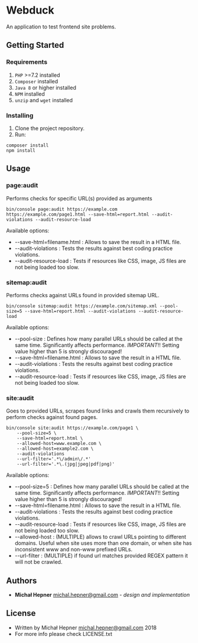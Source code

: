 # Webduck

An application to test frontend site problems.

## Getting Started

### Requirements

1. `PHP` >=7.2 installed
2. `Composer` installed
3. `Java 8` or higher installed
4. `NPM` installed
5. `unzip` and `wget` installed

### Installing

1. Clone the project repository.
2. Run:

```
composer install
npm install
```

## Usage

### page:audit

Performs checks for specific URL(s) provided as arguments
```
bin/console page:audit https://example.com https://example.com/page1.html --save-html=report.html --audit-violations --audit-resource-load
```

Available options:

* --save-html=filename.html : Allows to save the result in a HTML file.
* --audit-violations : Tests the results against best coding practice violations.
* --audit-resource-load : Tests if resources like CSS, image, JS files are not being loaded too slow.


### sitemap:audit

Performs checks against URLs found in provided sitemap URL.

```
bin/console sitemap:audit https://example.com/sitemap.xml --pool-size=5 --save-html=report.html --audit-violations --audit-resource-load
```

Available options:

* --pool-size : Defines how many parallel URLs should be called at the same time. Significantly affects performance.
*IMPORTANT*!! Setting value higher than 5 is strongly discouraged!
* --save-html=filename.html : Allows to save the result in a HTML file.
* --audit-violations : Tests the results against best coding practice violations.
* --audit-resource-load : Tests if resources like CSS, image, JS files are not being loaded too slow.


### site:audit

Goes to provided URLs, scrapes found links and crawls them recursively to perform checks against found pages.

```
bin/console site:audit https://example.com/page1 \
    --pool-size=5 \
    --save-html=report.html \
    --allowed-host=www.example.com \
    --allowed-host=example2.com \
    --audit-violations
    --url-filter='.*\/admin\/.*'
    --url-filter='.*\.(jpg|jpeg|pdf|png)'
```

Available options:

* --pool-size=5 : Defines how many parallel URLs should be called at the same time. Significantly affects performance.
*IMPORTANT*!! Setting value higher than 5 is strongly discouraged!
* --save-html=filename.html : Allows to save the result in a HTML file.
* --audit-violations : Tests the results against best coding practice violations.
* --audit-resource-load : Tests if resources like CSS, image, JS files are not being loaded too slow.
* --allowed-host : (MULTIPLE) allows to crawl URLs pointing to different domains. Useful when site uses more than one domain,
or when site has inconsistent www and non-www prefixed URLs.
* --url-filter : (MULTIPLE) if found url matches provided REGEX pattern it will not be crawled.

## Authors

* **Michał Hepner** <michal.hepner@gmail.com> - *design and implementation*

## License

 * Written by Michał Hepner <michal.hepner@gmail.com> 2018
 * For more info please check LICENSE.txt
